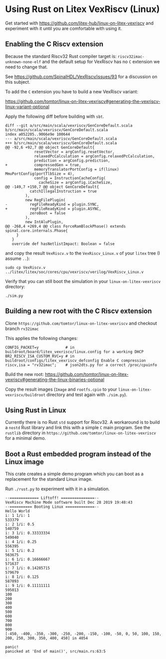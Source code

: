 # Using Rust on Litex VexRiscv (Linux) #

Get started with https://github.com/litex-hub/linux-on-litex-vexriscv
and experiment with it until you are comfortable with using it.

## Enabling the C Riscv extension ##

Because the standard Riscv32 Rust compiler target is: `riscv32imac-unknown-none-elf`
and the default setup for VexRiscv has no `C` extension we need to change that.

See https://github.com/SpinalHDL/VexRiscv/issues/93 for a discussion on this subject.

To add the `C` extension you have to build a new VexRiscv variant:

https://github.com/tomtor/linux-on-litex-vexriscv#generating-the-vexriscv-linux-variant-optional

Apply the following diff before building with `sbt`.

```
diff --git a/src/main/scala/vexriscv/GenCoreDefault.scala b/src/main/scala/vexriscv/GenCoreDefault.scala
index a052205..9066e9e 100644
--- a/src/main/scala/vexriscv/GenCoreDefault.scala
+++ b/src/main/scala/vexriscv/GenCoreDefault.scala
@@ -92,6 +92,7 @@ object GenCoreDefault{
             resetVector = argConfig.resetVector,
             relaxedPcCalculation = argConfig.relaxedPcCalculation,
             prediction = argConfig.prediction,
+            compressedGen = true,
             memoryTranslatorPortConfig = if(linux) MmuPortConfig(portTlbSize = 4),
             config = InstructionCacheConfig(
               cacheSize = argConfig.iCacheSize,
@@ -149,7 +150,7 @@ object GenCoreDefault{
           catchIllegalInstruction = true
         ),
         new RegFilePlugin(
-          regFileReadyKind = plugin.SYNC,
+          regFileReadyKind = plugin.ASYNC,
           zeroBoot = false
         ),
         new IntAluPlugin,
@@ -268,4 +269,4 @@ class ForceRamBlockPhase() extends spinal.core.internals.Phase{
     }
   }
   override def hasNetlistImpact: Boolean = false

```

and copy the result `VexRiscv.v` to the `VexRiscv_Linux.v` of your `litex` tree (I assume `..`):

```
sudo cp VexRiscv.v ../litex/litex/soc/cores/cpu/vexriscv/verilog/VexRiscv_Linux.v
```

Verify that you can still boot the simulation in your `linux-on-litex-vexriscv` directory:
```
./sim.py
```

## Building a new root with the C Riscv extension ##

Clone `https://github.com/tomtor/linux-on-litex-vexriscv` and checkout branch `rv32imac`

This applies the following changes:

```
CONFIG_PACKET=y            # in buildroot/board/litex_vexriscv/linux.config for a working DHCP
BR2_RISCV_ISA_CUSTOM_RVC=y # in buildroot/configs/litex_vexriscv_defconfig Enable C compression
riscv,isa = "rv32imac";    # json2dts.py for a correct /proc/cpuinfo
```

Build the new root: https://github.com/tomtor/linux-on-litex-vexriscv#generating-the-linux-binaries-optional

Copy the result images (`Image` and `rootfs.cpio` to your `linux-on-litex-vexriscv/buildroot` directory
and test again with `./sim.py`).

## Using Rust in Linux

Currently there is no Rust `std` support for Riscv32. A workaround is to build a `nostd` Rust library and link this with a simple `C` main program. See the `rustlib` directory in `https://github.com/tomtor/linux-on-litex-vexriscv` for a minimal demo.

## Boot a Rust embedded program instead of the Linux image

This crate creates a simple demo program which you can boot as a replacement for the standard Linux image.

Run `./rust.py` to experiment with it in a simulation.

```
--============= Liftoff! ===============--
VexRiscv Machine Mode software built Dec 28 2019 19:48:43
--========== Booting Linux =============--
Hello World
i: 1 1/i: 1
533379
i: 2 1/i: 0.5
540759
i: 3 1/i: 0.33333334
549040
i: 4 1/i: 0.25
556395
i: 5 1/i: 0.2
563675
i: 6 1/i: 0.16666667
571637
i: 7 1/i: 0.14285715
579679
i: 8 1/i: 0.125
587093
i: 9 1/i: 0.11111111
595013
100
200
300
400
500
600
700
800
900
[-450, -400, -350, -300, -250, -200, -150, -100, -50, 0, 50, 100, 150, 200, 250, 300, 350, 400, 450] in 4054

panic!
panicked at 'End of main()', src/main.rs:63:5
```
